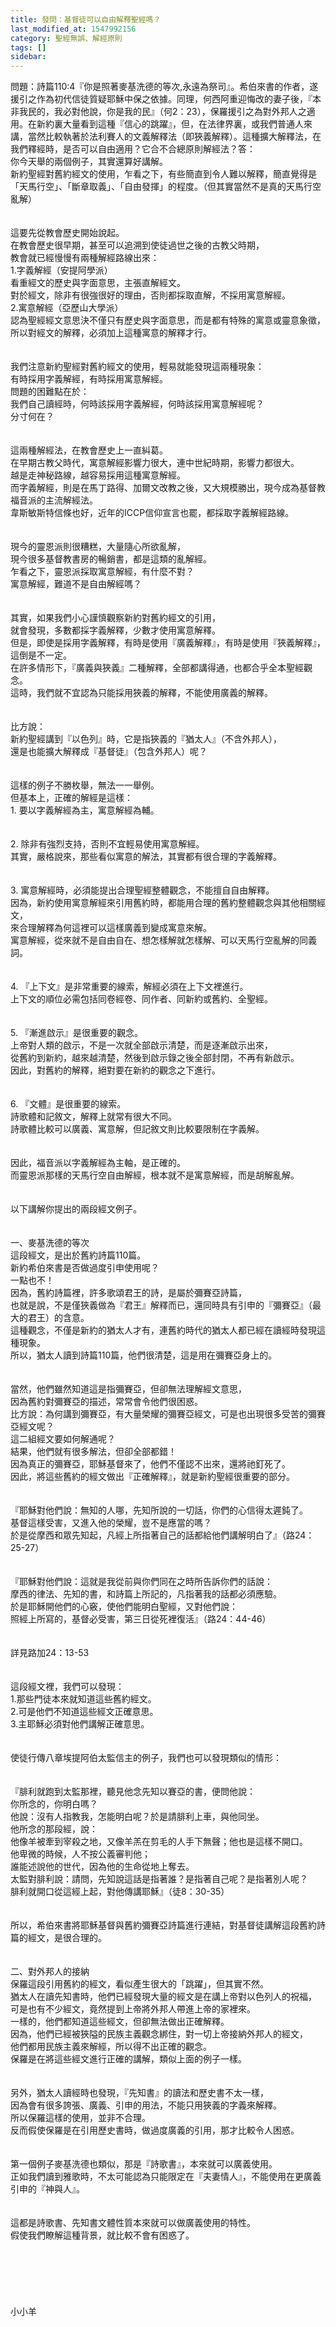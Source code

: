 ```yaml
---
title: 發問：基督徒可以自由解釋聖經嗎？
last_modified_at: 1547992156
category: 聖經無誤、解經原則
tags: []
sidebar: 
---
```


<p>問題：詩篇110:4『你是照著麥基洗德的等次,永遠為祭司』。希伯來書的作者，遂援引之作為初代信徒質疑耶穌中保之依據。同理，何西阿重迎悔改的妻子後，『本非我民的，我必對他說，你是我的民』（何2：23），保羅援引之為對外邦人之適用。在新約裏大量看到這種『信心的跳躍』，但，在法律界裏，或我們普通人來講，當然比較執著於法利賽人的文義解釋法（即狹義解釋）。這種擴大解釋法，在我們釋經時，是否可以自由適用？它合不合總原則解經法？<!--more-->答：<br/>你今天舉的兩個例子，其實還算好講解。<br/>新約聖經對舊約經文的使用，乍看之下，有些簡直到令人難以解釋，簡直覺得是「天馬行空」、「斷章取義」、「自由發揮」的程度。（但其實當然不是真的天馬行空亂解）<br/><br/> <br/>這要先從教會歷史開始說起。<br/>在教會歷史很早期，甚至可以追溯到使徒過世之後的古教父時期，<br/>教會就已經慢慢有兩種解經路線出來：<br/>1.字義解經（安提阿學派）<br/>看重經文的歷史與字面意思，主張直解經文。<br/>對於經文，除非有很強很好的理由，否則都採取直解，不採用寓意解經。<br/>2.寓意解經（亞歷山大學派）<br/>認為聖經經文意思決不僅只有歷史與字面意思，而是都有特殊的寓意或靈意象徵，所以對經文的解釋，必須加上這種寓意的解釋才行。<br/><br/> <br/>我們注意新約聖經對舊約經文的使用，輕易就能發現這兩種現象：<br/>有時採用字義解經，有時採用寓意解經。<br/>問題的困難點在於：<br/>我們自己讀經時，何時該採用字義解經，何時該採用寓意解經呢？<br/>分寸何在？<br/> <br/><br/>這兩種解經法，在教會歷史上一直糾葛。<br/>在早期古教父時代，寓意解經影響力很大，連中世紀時期，影響力都很大。<br/>越是走神秘路線，越容易採用這種寓意解經。<br/>而字義解經，則是在馬丁路得、加爾文改教之後，又大規模勝出，現今成為基督教福音派的主流解經法。<br/>韋斯敏斯特信條也好，近年的ICCP信仰宣言也罷，都採取字義解經路線。<br/> <br/><br/>現今的靈恩派則很糟糕，大量隨心所欲亂解，<br/>現今很多基督教書房的暢銷書，都是這類的亂解經。<br/>乍看之下，靈恩派採取寓意解經，有什麼不對？<br/>寓意解經，難道不是自由解經嗎？<br/> <br/><br/>其實，如果我們小心謹慎觀察新約對舊約經文的引用，<br/>就會發現，多數都採字義解釋，少數才使用寓意解釋。<br/>但是，即使是採用字義解釋，有時是使用『廣義解釋』，有時是使用『狹義解釋』，這倒是不一定。<br/>在許多情形下，『廣義與狹義』二種解釋，全部都講得通，也都合乎全本聖經觀念。<br/>這時，我們就不宜認為只能採用狹義的解釋，不能使用廣義的解釋。<br/> <br/><br/>比方說：<br/>新約聖經講到『以色列』時，它是指狹義的『猶太人』（不含外邦人），<br/>還是也能擴大解釋成『基督徒』（包含外邦人）呢？<br/> <br/><br/>這樣的例子不勝枚舉，無法一一舉例。<br/>但基本上，正確的解經是這樣：<br/>1. 要以字義解經為主，寓意解經為輔。<br/><br/><br/>2. 除非有強烈支持，否則不宜輕易使用寓意解經。<br/>   其實，嚴格說來，那些看似寓意的解法，其實都有很合理的字義解釋。<br/><br/><br/>3. 寓意解經時，必須能提出合理聖經整體觀念，不能擅自自由解釋。<br/>   因為，新約使用寓意解經來引用舊約時，都能用合理的舊約整體觀念與其他相關經文，<br/>  來合理解釋為何這裡可以這樣廣義到變成寓意來解。<br/>  寓意解經，從來就不是自由自在、想怎樣解就怎樣解、可以天馬行空亂解的同義詞。 <br/><br/><br/>4. 『上下文』是非常重要的線索，解經必須在上下文裡進行。<br/>    上下文的順位必需包括同卷經卷、同作者、同新約或舊約、全聖經。<br/><br/><br/>5. 『漸進啟示』是很重要的觀念。<br/>   上帝對人類的啟示，不是一次就全部啟示清楚，而是逐漸啟示出來，<br/>    從舊約到新約，越來越清楚，然後到啟示錄之後全部封閉，不再有新啟示。<br/>    因此，對舊約的解釋，絕對要在新約的觀念之下進行。<br/><br/><br/>6. 『文體』是很重要的線索。<br/>   詩歌體和記敘文，解釋上就常有很大不同。<br/>   詩歌體比較可以廣義、寓意解，但記敘文則比較要限制在字義解。<br/><br/> <br/>因此，福音派以字義解經為主軸，是正確的。<br/>而靈恩派那樣的天馬行空自由解經，根本就不是寓意解經，而是胡解亂解。<br/> <br/><br/>以下講解你提出的兩段經文例子。<br/> <br/><br/>一、麥基洗德的等次<br/>這段經文，是出於舊約詩篇110篇。<br/>新約希伯來書是否做過度引申使用呢？<br/>一點也不！<br/>因為，舊約詩篇裡，許多歌頌君王的詩，是屬於彌賽亞詩篇，<br/>也就是說，不是僅狹義做為『君王』解釋而已，還同時具有引申的『彌賽亞』（最大的君王）的含意。<br/>這種觀念，不僅是新約的猶太人才有，連舊約時代的猶太人都已經在讀經時發現這種現象。<br/>所以，猶太人讀到詩篇110篇，他們很清楚，這是用在彌賽亞身上的。<br/> <br/><br/>當然，他們雖然知道這是指彌賽亞，但卻無法理解經文意思，<br/>因為舊約對彌賽亞的描述，常常會令他們很困惑。<br/>比方說：為何講到彌賽亞，有大量榮耀的彌賽亞經文，可是也出現很多受苦的彌賽亞經文呢？<br/>這二組經文要如何解通呢？<br/>結果，他們就有很多解法，但卻全部都錯！<br/>因為真正的彌賽亞，耶穌基督來了，他們不僅認不出來，還將祂釘死了。<br/>因此，將這些舊約的經文做出『正確解釋』，就是新約聖經很重要的部分。<br/> <br/><br/>『耶穌對他們說：無知的人哪，先知所說的一切話，你們的心信得太遲鈍了。<br/>基督這樣受害，又進入他的榮耀，豈不是應當的嗎？<br/>於是從摩西和眾先知起，凡經上所指著自己的話都給他們講解明白了』（路24：25-27）<br/> <br/><br/>『耶穌對他們說：這就是我從前與你們同在之時所告訴你們的話說：<br/>摩西的律法、先知的書，和詩篇上所記的，凡指著我的話都必須應驗。<br/>於是耶穌開他們的心竅，使他們能明白聖經，又對他們說：<br/>照經上所寫的，基督必受害，第三日從死裡復活』（路24：44-46）<br/> <br/><br/>詳見路加24：13-53<br/> <br/><br/>這段經文裡，我們可以發現：<br/>1.那些門徒本來就知道這些舊約經文。<br/>2.可是他們不知道這些經文正確意思。<br/>3.主耶穌必須對他們講解正確意思。<br/> <br/><br/>使徒行傳八章埃提阿伯太監信主的例子，我們也可以發現類似的情形：<br/> <br/><br/>『腓利就跑到太監那裡，聽見他念先知以賽亞的書，便問他說：<br/>你所念的，你明白嗎？<br/>他說：沒有人指教我，怎能明白呢？於是請腓利上車，與他同坐。<br/>他所念的那段經，說：<br/>他像羊被牽到宰殺之地，又像羊羔在剪毛的人手下無聲；他也是這樣不開口。<br/>他卑微的時候，人不按公義審判他；<br/>誰能述說他的世代，因為他的生命從地上奪去。<br/>太監對腓利說：請問，先知說這話是指著誰？是指著自己呢？是指著別人呢？<br/>腓利就開口從這經上起，對他傳講耶穌』（徒8：30-35）<br/> <br/><br/>所以，希伯來書將耶穌基督與舊約彌賽亞詩篇進行連結，對基督徒講解這段舊約詩篇的經文，是很合理的。<br/> <br/> <br/>二、對外邦人的接納<br/>保羅這段引用舊約的經文，看似產生很大的「跳躍」，但其實不然。<br/>猶太人在讀先知書時，他們已經發現大量的經文是在講上帝對以色列人的祝福，<br/>可是也有不少經文，竟然提到上帝將外邦人帶進上帝的家裡來。<br/>一樣的，他們都知道這些經文，但卻無法做出正確解釋。<br/>因為，他們已經被狹隘的民族主義觀念綁住，對一切上帝接納外邦人的經文，<br/>他們都用民族主義來解經，所以得不出正確的觀念。<br/>保羅是在將這些經文進行正確的講解，類似上面的例子一樣。<br/> <br/><br/>另外，猶太人讀經時也發現，『先知書』的讀法和歷史書不太一樣，<br/>因為會有很多誇張、廣義、引申的用法，不能只用狹義的字義來解釋。<br/>所以保羅這樣的使用，並非不合理。<br/>反而假使保羅是在引用歷史書時，做過度廣義的引用，那才比較令人困惑。<br/> <br/><br/>第一個例子麥基洗德也類似，那是『詩歌書』，本來就可以廣義使用。<br/>正如我們讀到雅歌時，不太可能認為只能限定在『夫妻情人』，不能使用在更廣義引申的『神與人』。<br/> <br/><br/>這都是詩歌書、先知書文體性質本來就可以做廣義使用的特性。<br/>假使我們瞭解這種背景，就比較不會有困惑了。<br/><br/><br/><br/><br/><br/><br/>小小羊<br/><br/><br/><br/><br/><br/><br/>
</p>
